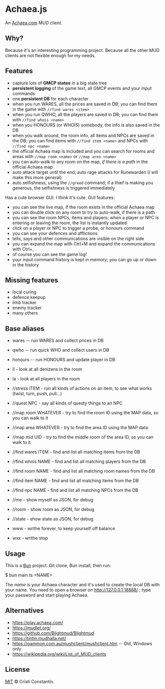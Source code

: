 # Achaea.js

An [Achaea.com](https://achaea.com/) MUD client.

## Why?

Because it's an interesting programming project.
Because all the other MUD clients are not flexible enough for my needs.

## Features

* capture lots of **GMCP states** in a big state tree
* **persistent logging** of the game text, all GMCP events and your input commands
* one **persistent DB** for each character
* when you run WARES, all the prices are saved in DB; you can find them in the game with `//find wares <item>`
* when you run QWHO, all the players are saved in DB; you can find them with `//find whois <name>`
* when you HONOURS (or WHOIS) somebody, the info is also saved in the DB
* when you walk around, the room info, all items and NPCs are saved in the DB; you can find items with `//find item <name>` and NPCs with `//find npc <name>`
* the official Achaea map is included and you can search for rooms and areas with `//map room <name>` or `//map area <name>`
* you can auto-walk to any room on the map, *if there is a path* in the official Achaea map
* auto attack target until the end; auto rage attacks for Runewarden (I will make this more general)
* auto selfishness, using the `//greed` command; if a thief is making you generous, the selfishness is triggered immediately

Has a cute browser GUI. *I think* it's cute. GUI features:

* you can see the live map, if the room exists in the official Achaea map
* you can double click on any room to try to auto-walk, if there is a path
* you can see the room NPCs, items and players; when a player or NPC is entering or leaving the room, the list is instantly updated
* click on a player or NPC to trigger a probe, or honours command
* you can see your defences and afflictions
* tells, says and other communications are visible on the right side
* you can expand the map with Ctrl+M and expand the communications with Ctrl+,
* of course you can see the game log!
* your input command history is kept in memory; you can go up or down in the history

## Missing features

* local curing
* defence keepup
* limb tracker
* enemy tracker
* many others

## Base aliases

* wares -- run WARES and collect prices in DB
* qwho -- run quick WHO and collect users in DB
* honours -- run HONOURS and update player in DB

* ll - look at all denizens in the room
* la - look at all players in the room

* //stress ITEM - run all kinds of actions on an item, to see what works (twist, turn, push, pull...)
* //quest NPC - say all kinds of questy things to an NPC

* //map room WHATEVER - try to find the room ID using the MAP data, so you can walk to it
* //map area WHATEVER - try to find the area ID using the MAP data
* //map mid UID - try to find the middle room of the area ID, so you can walk to it

* //find wares ITEM - find and list all matching items from the DB
* //find whois NAME - find and list all matching players from the DB
* //find room NAME - find and list all matching room names from the DB
* //find item NAME - find and list all matching items from the DB
* //find npc NAME - find and list all matching NPCs from the DB

* //me - show myself as JSON, for debug
* //room - show room as JSON, for debug
* //state - show state as JSON, for debug

* www - writhe forever, to keep yourself off balance
* wxx - writhe stop

## Usage

This is a [Bun](https://bun.sh) project.
Git clone, Bun install, then run:

$ bun main.ts &lt;NAME>

The *name* is your Achaea character and it's used to create the local DB with your name.
You need to open a browser on http://127.0.0.1:18888/ ; type your password and start playing Achaea.

## Alternatives

* https://play.achaea.com/
* https://mudlet.org/
* https://github.com/Blightmud/Blightmud
* https://tintin.mudhalla.net/
* https://gammon.com.au/mushclient/mushclient.htm -- Old, Windows only
* https://wikipedia.org/wiki/List_of_MUD_clients

## License

[MIT](LICENSE) © Cristi Constantin.
